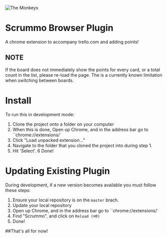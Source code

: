 ![The Monkeys](http://www.themonkeys.com.au/img/monkey_logo.png)

Scrummo Browser Plugin
=======================

A chrome extension to accompany trello.com and adding points!

NOTE
------------
If the board does not immediately show the points for every card, or a total count in the list, please re-load the page.
The is a currently known limitation when switching between boards.


Install
=======================
To run this in development mode:

1. Clone the project onto a folder on your computer
2. When this is done, Open up Chrome, and in the address bar go to ``chrome://extensions/`
3. Click "Load unpacked extension..."
4. Navigate to the folder that you cloned the project into during step 1.
5. Hit 'Select'.
6 Done!


Updating Existing Plugin
=======================

During development, if a new version becomes available you must follow these steps:

1. Ensure your local repository is on the `master` brach.
2. Update your local repository
3. Open up Chrome, and in the address bar go to ``chrome://extensions/`
4. Find "Scrummo", and click on `Reload (⌘R)`
5. Done!



##That's all for now!
